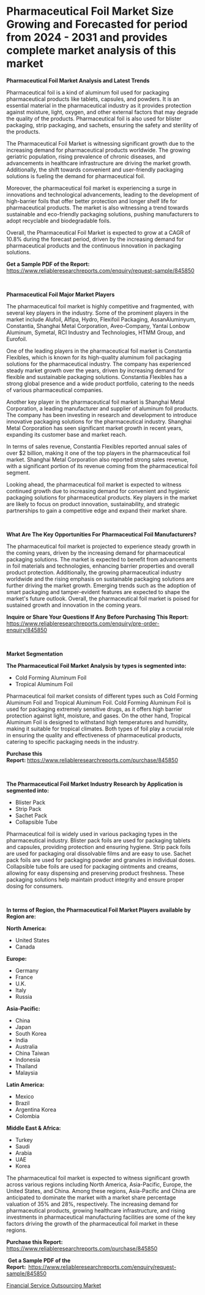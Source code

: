 <p><h1>Pharmaceutical Foil Market Size Growing and Forecasted for period from 2024 - 2031 and provides complete market analysis of this market</h1></p><p><strong>Pharmaceutical Foil Market Analysis and Latest Trends</strong></p>
<p><p>Pharmaceutical foil is a kind of aluminum foil used for packaging pharmaceutical products like tablets, capsules, and powders. It is an essential material in the pharmaceutical industry as it provides protection against moisture, light, oxygen, and other external factors that may degrade the quality of the products. Pharmaceutical foil is also used for blister packaging, strip packaging, and sachets, ensuring the safety and sterility of the products.</p><p>The Pharmaceutical Foil Market is witnessing significant growth due to the increasing demand for pharmaceutical products worldwide. The growing geriatric population, rising prevalence of chronic diseases, and advancements in healthcare infrastructure are driving the market growth. Additionally, the shift towards convenient and user-friendly packaging solutions is fueling the demand for pharmaceutical foil.</p><p>Moreover, the pharmaceutical foil market is experiencing a surge in innovations and technological advancements, leading to the development of high-barrier foils that offer better protection and longer shelf life for pharmaceutical products. The market is also witnessing a trend towards sustainable and eco-friendly packaging solutions, pushing manufacturers to adopt recyclable and biodegradable foils.</p><p>Overall, the Pharmaceutical Foil Market is expected to grow at a CAGR of 10.8% during the forecast period, driven by the increasing demand for pharmaceutical products and the continuous innovation in packaging solutions.</p></p>
<p><strong>Get a Sample PDF of the Report:&nbsp;</strong> <a href="https://www.reliableresearchreports.com/enquiry/request-sample/845850">https://www.reliableresearchreports.com/enquiry/request-sample/845850</a></p>
<p>&nbsp;</p>
<p><strong>Pharmaceutical Foil Major Market Players</strong></p>
<p><p>The pharmaceutical foil market is highly competitive and fragmented, with several key players in the industry. Some of the prominent players in the market include Alufoil, Alfipa, Hydro, Flexifoil Packaging, AssanAluminyum, Constantia, Shanghai Metal Corporation, Aveo-Company, Yantai Lonbow Aluminum, Symetal, RCI Industry and Technologies, HTMM Group, and Eurofoil.</p><p>One of the leading players in the pharmaceutical foil market is Constantia Flexibles, which is known for its high-quality aluminum foil packaging solutions for the pharmaceutical industry. The company has experienced steady market growth over the years, driven by increasing demand for flexible and sustainable packaging solutions. Constantia Flexibles has a strong global presence and a wide product portfolio, catering to the needs of various pharmaceutical companies.</p><p>Another key player in the pharmaceutical foil market is Shanghai Metal Corporation, a leading manufacturer and supplier of aluminum foil products. The company has been investing in research and development to introduce innovative packaging solutions for the pharmaceutical industry. Shanghai Metal Corporation has seen significant market growth in recent years, expanding its customer base and market reach.</p><p>In terms of sales revenue, Constantia Flexibles reported annual sales of over $2 billion, making it one of the top players in the pharmaceutical foil market. Shanghai Metal Corporation also reported strong sales revenue, with a significant portion of its revenue coming from the pharmaceutical foil segment.</p><p>Looking ahead, the pharmaceutical foil market is expected to witness continued growth due to increasing demand for convenient and hygienic packaging solutions for pharmaceutical products. Key players in the market are likely to focus on product innovation, sustainability, and strategic partnerships to gain a competitive edge and expand their market share.</p></p>
<p>&nbsp;</p>
<p><strong>What Are The Key Opportunities For Pharmaceutical Foil Manufacturers?</strong></p>
<p><p>The pharmaceutical foil market is projected to experience steady growth in the coming years, driven by the increasing demand for pharmaceutical packaging solutions. The market is expected to benefit from advancements in foil materials and technologies, enhancing barrier properties and overall product protection. Additionally, the growing pharmaceutical industry worldwide and the rising emphasis on sustainable packaging solutions are further driving the market growth. Emerging trends such as the adoption of smart packaging and tamper-evident features are expected to shape the market's future outlook. Overall, the pharmaceutical foil market is poised for sustained growth and innovation in the coming years.</p></p>
<p><strong>Inquire or Share Your Questions If Any Before Purchasing This Report:</strong> <a href="https://www.reliableresearchreports.com/enquiry/pre-order-enquiry/845850">https://www.reliableresearchreports.com/enquiry/pre-order-enquiry/845850</a></p>
<p>&nbsp;</p>
<p><strong>Market Segmentation</strong></p>
<p><strong>The Pharmaceutical Foil Market Analysis by types is segmented into:</strong></p>
<p><ul><li>Cold Forming Aluminum Foil</li><li>Tropical Aluminum Foil</li></ul></p>
<p><p>Pharmaceutical foil market consists of different types such as Cold Forming Aluminum Foil and Tropical Aluminum Foil. Cold Forming Aluminum Foil is used for packaging extremely sensitive drugs, as it offers high barrier protection against light, moisture, and gases. On the other hand, Tropical Aluminum Foil is designed to withstand high temperatures and humidity, making it suitable for tropical climates. Both types of foil play a crucial role in ensuring the quality and effectiveness of pharmaceutical products, catering to specific packaging needs in the industry.</p></p>
<p><strong>Purchase this Report:&nbsp;</strong><a href="https://www.reliableresearchreports.com/purchase/845850">https://www.reliableresearchreports.com/purchase/845850</a></p>
<p>&nbsp;</p>
<p><strong>The Pharmaceutical Foil Market Industry Research by Application is segmented into:</strong></p>
<p><ul><li>Blister Pack</li><li>Strip Pack</li><li>Sachet Pack</li><li>Collapsible Tube</li></ul></p>
<p><p>Pharmaceutical foil is widely used in various packaging types in the pharmaceutical industry. Blister pack foils are used for packaging tablets and capsules, providing protection and ensuring hygiene. Strip pack foils are used for packaging oral dissolvable films and are easy to use. Sachet pack foils are used for packaging powder and granules in individual doses. Collapsible tube foils are used for packaging ointments and creams, allowing for easy dispensing and preserving product freshness. These packaging solutions help maintain product integrity and ensure proper dosing for consumers.</p></p>
<p>&nbsp;</p>
<p><strong>In terms of Region, the Pharmaceutical Foil Market Players available by Region are:</strong></p>
<p>
    <p> <strong> North America: </strong>
        <ul>
            <li>United States</li>
            <li>Canada</li>
        </ul>
        </p> 
    <p> <strong> Europe: </strong>
        <ul>
            <li>Germany</li>
            <li>France</li>
            <li>U.K.</li>
            <li>Italy</li>
            <li>Russia</li>
        </ul>
        </p> 
    <p> <strong> Asia-Pacific: </strong>
        <ul>
            <li>China</li>
            <li>Japan</li>
            <li>South Korea</li>
            <li>India</li>
            <li>Australia</li>
            <li>China Taiwan</li>
            <li>Indonesia</li>
            <li>Thailand</li>
            <li>Malaysia</li>
        </ul>
        </p> 
    <p> <strong> Latin America: </strong>
        <ul>
            <li>Mexico</li>
            <li>Brazil</li>
            <li>Argentina Korea</li>
            <li>Colombia</li>
        </ul>
        </p> 
    <p> <strong> Middle East & Africa: </strong>
        <ul>
            <li>Turkey</li>
            <li>Saudi</li>
            <li>Arabia</li>
            <li>UAE</li>
            <li>Korea</li>
        </ul>
    </p>
    </p>
<p><p>The pharmaceutical foil market is expected to witness significant growth across various regions including North America, Asia-Pacific, Europe, the United States, and China. Among these regions, Asia-Pacific and China are anticipated to dominate the market with a market share percentage valuation of 35% and 28%, respectively. The increasing demand for pharmaceutical products, growing healthcare infrastructure, and rising investments in pharmaceutical manufacturing facilities are some of the key factors driving the growth of the pharmaceutical foil market in these regions.</p></p>
<p><strong>Purchase this Report: </strong><a href="https://www.reliableresearchreports.com/purchase/845850">https://www.reliableresearchreports.com/purchase/845850</a></p>
<p>&nbsp;<strong>Get a Sample PDF of the Report:&nbsp;&nbsp;</strong><a href="https://www.reliableresearchreports.com/enquiry/request-sample/845850">https://www.reliableresearchreports.com/enquiry/request-sample/845850</a></p>
<p><strong></strong></p>
<p><p><a href="https://chivalrous-flock-a86.notion.site/Financial-Service-Outsourcing-Market-Provides-a-Comprehensive-Analysis-Including-a-Macro-Overview-of-21f0d5b5231e42e396b8c835f2d7e507">Financial Service Outsourcing Market</a></p></p>